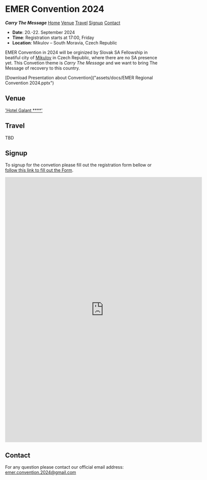 # EMER Convention 2024
***Carry The Message***
[Home](#emer-convention-2024)
[Venue](#venue)
[Travel](#travel)
[Signup](#signup)
[Contact](#contact)

- **Date**: 20.-22. September 2024
- **Time**: Registration starts at 17:00, Friday
- **Location**: Mikulov – South Moravia, Czech Republic  

EMER Convention in 2024 will be orginized by Slovak SA Fellowship in beatiful city of [Mikulov](https://www.mikulov.cz/) in Czech Republic, where there are no SA presence yet. This Convetion theme is _Carry The Message_ and we want to bring The Message of recovery to this country. 

[Download Presentation about Convention]("assets/docs/EMER Regional Convention 2024.pptx")

## Venue

['Hotel Galant \*\*\*\*'](https://galant.cz/hotel-galant-mikulov/)

## Travel
TBD

## Signup

To signup for the convetion please fill out the registration form bellow or [follow this link to fill out the Form](https://docs.google.com/forms/d/e/1FAIpQLSfrXthF8f3EfZ_llgxUK61SaY7R2xYzqEHe69GM4rcCFeCCzQ/viewform?usp=sf_link).

<iframe src="https://docs.google.com/forms/d/e/1FAIpQLSfrXthF8f3EfZ_llgxUK61SaY7R2xYzqEHe69GM4rcCFeCCzQ/viewform?embedded=true" width="640" height="860" frameborder="0" marginheight="0" marginwidth="0">Loading…</iframe>


## Contact 
For any question please contact our official email address: <emer.convention.2024@gmail.com>
